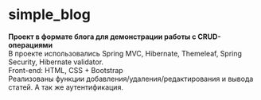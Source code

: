 # simple_blog
<b>Проект в формате блога для демонстрации работы с CRUD-операциями</b><br>
В проекте использовались Spring MVC, Hibernate, Themeleaf, Spring Security, Hibernate validator. <br>
Front-end: HTML, CSS + Bootstrap<br>
Реализованы функции добавления/удаления/редактирования и вывода статей. А так же аутентификация.
